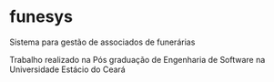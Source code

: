 # funesys
Sistema para gestão de associados de funerárias

Trabalho realizado na Pós graduação de Engenharia de Software na Universidade Estácio do Ceará
